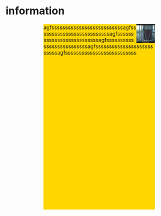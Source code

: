 # information
<div><img src="https://github.com/lz1159435992/information/blob/master/%E6%B5%8B%E8%AF%95%E4%BA%BA%E5%91%98/001.BMP"/>agfssssssssssssssssssssssssssagfssssssssssssssssssssssssssagfssssssssssssssssssssssssssagfssssssssssssssssssssssssssagfssssssssssssssssssssssssssagfssssssssssssssssssssssssss</div>
    </body>
<style type="text/css">
    div{
        width: 300px;
        height: 500px;
        margin: 0 auto;
        background-color: gold;
        word-break: break-word;
    }
    img{
        width: 50px;
        height: 50px;
        background-color: darkgreen;
        float: right;
    }
![RUNOOB 图标](https://github.com/lz1159435992/information/blob/master/%E6%B5%8B%E8%AF%95%E4%BA%BA%E5%91%98/001.BMP)
<img src="https://github.com/lz1159435992/information/blob/master/%E6%B5%8B%E8%AF%95%E4%BA%BA%E5%91%98/001.BMP" width = 30% height = 30%  align = right/>

[申请表](https://github.com/lz1159435992/information/blob/master/%E6%B5%8B%E8%AF%95%E4%BA%BA%E5%91%98/001.doc)
